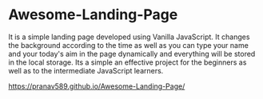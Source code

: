 # Awesome-Landing-Page
It is a simple landing page developed using Vanilla JavaScript. It changes the background according to the time as well as you can type your name and your today's aim in the page dynamically and everything will be stored in the local storage. Its a simple an effective project for the beginners as well as to the intermediate JavaScript learners.

https://pranav589.github.io/Awesome-Landing-Page/
